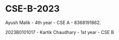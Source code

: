 # CSE-B-2023
Ayush Malik - 4th year - CSE A - 8368191862.  



















































































































































2023B0101017 - Kartik Chaudhary - 1st year - CSE B 
